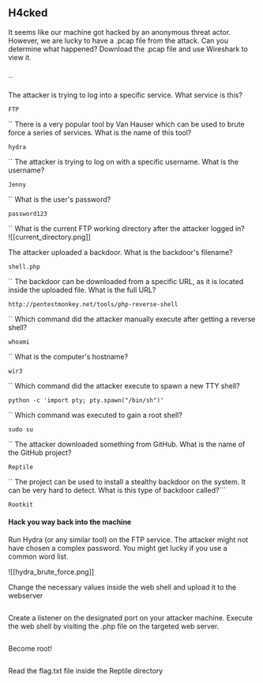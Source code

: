 ## H4cked


It seems like our machine got hacked by an anonymous threat actor. However, we are lucky to have a .pcap file from the attack. Can you determine what happened? Download the .pcap file and use Wireshark to view it.  
```

```
``

The attacker is trying to log into a specific service. What service is this?  
```
FTP
```
``
There is a very popular tool by Van Hauser which can be used to brute force a series of services. What is the name of this tool?  
```
hydra
```
``
The attacker is trying to log on with a specific username. What is the username?  
```
Jenny
```
``
What is the user's password?  


```
password123
```
``
What is the current FTP working directory after the attacker logged in?  
![[current_directory.png]]

The attacker uploaded a backdoor. What is the backdoor's filename?  
```
shell.php
```
``
The backdoor can be downloaded from a specific URL, as it is located inside the uploaded file. What is the full URL?  
```
http://pentestmonkey.net/tools/php-reverse-shell
```
``
Which command did the attacker manually execute after getting a reverse shell?  
```
whoami
```
``
What is the computer's hostname?
```
wir3
```
``
Which command did the attacker execute to spawn a new TTY shell?
```
python -c 'import pty; pty.spawn("/bin/sh")'
```
``
Which command was executed to gain a root shell?  
```
sudo su
```
``
The attacker downloaded something from GitHub. What is the name of the GitHub project?  
```
Reptile
```
``
The project can be used to install a stealthy backdoor on the system. It can be very hard to detect. What is this type of backdoor called?```

```
Rootkit
```

#### Hack you way back into the machine


Run Hydra (or any similar tool) on the FTP service. The attacker might not have chosen a complex password. You might get lucky if you use a common word list.  

![[hydra_brute_force.png]]

Change the necessary values inside the web shell and upload it to the webserver  

```

```

Create a listener on the designated port on your attacker machine. Execute the web shell by visiting the .php file on the targeted web server.  

```

```

Become root!  

```

```

Read the flag.txt file inside the Reptile directory
```

```
